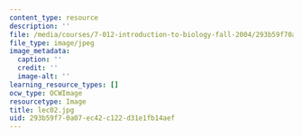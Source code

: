 ```yaml
---
content_type: resource
description: ''
file: /media/courses/7-012-introduction-to-biology-fall-2004/293b59f70a07ec42c122d31e1fb14aef_lec02.jpg
file_type: image/jpeg
image_metadata:
  caption: ''
  credit: ''
  image-alt: ''
learning_resource_types: []
ocw_type: OCWImage
resourcetype: Image
title: lec02.jpg
uid: 293b59f7-0a07-ec42-c122-d31e1fb14aef
---
```

